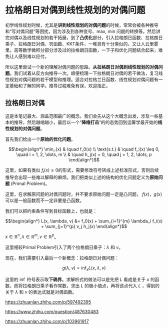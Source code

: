 # 拉格朗日对偶到线性规划的对偶问题

初学线性规划时候，尤其是**讲到线性规划的对偶问题**的时候，常常会被各种推导和“写对偶问题”等困扰，因为涉及到各种变号、max, min 问题的转换等。然后讲完对偶以及线性规划的若干拓展，到了**凸优化**部分，引入拉格朗日函数、拉格朗日乘子、拉格朗日对偶、罚函数、KKT条件，一堆具有十分类似的，又让人云里雾里。高等数学微积分部分涉及过的拉格朗日函数，一下子和优化问题结合起来，难免让人感到难以应付。

所以这里尝试一个新的理解对偶问题的思路。**从拉格朗日对偶到线性规划的对偶问题**。我们试着从反方向推导一次。顺便梳理一下拉格朗日对偶的若干做法，复习线性规划对偶问题的若干模型和推理。适合对拉格兰日函数、线性规划对偶问题有一定基础和了解的同学。推导过程难免有误，欢迎指正。

## 拉格朗日对偶

这是本笔记最大、涵盖范围最广的概念。我们会先从这个大概念出发，涉及一些基本的推导，然后越缩越小，最后以一个“**降维打击**”的的态势回到运筹学最开始的**线性规划的对偶问题**。

首先我们给出一个**原始的优化问题**。

$$\begin{align*}
\min_{x} & \quad f_0(x) \\
\text{s.t.} & \quad f_i(x) \leq 0, \quad i = 1, 2, \dots, m \\
& \quad h_j(x) = 0, \quad j = 1, 2, \dots, p
\end{align*}$$


这里，如果有类似 $f_i(x) \geq 0$的形式，需要修改符号转成上述标准形式，否则后续推导会出现一些难以解释的麻烦。我们把类似上述的结构的优化问题定义为**原始问题** (Primal Problem)。

这里，在求解原问题的对偶问题时，并不要求原始问题一定是凸问题， $f(x)， g(x)$可以是一般函数而不一定非要是凸函数。

我们可以把约束条件写到目标函数上，也就是：

$$\begin{align*}
L(x, \lambda, v) &= f_0(x) + \sum_{i=1}^{m} \lambda_i f_i(x) + \sum_{j=1}^{p} v_j h_j(x)
\end{align*}$$

$x \in \mathbb{R}^n, \lambda \in \mathbb{R}^m, v \in \mathbb{R}^p$。

这里相较Primal Problem引入了两个拉格朗日乘子：$\lambda$ 和 $v$。

现在，我们需要引入最后一个新概念：拉格朗日对偶问题：

$$g(\lambda, v) = \inf_{x} L(x, \lambda, v)$$

这里的 $\inf$ 符号表示取**下确界**。求解析式的做法可以是先把 $L$ 看成是关于 $x$ 的函数，而将拉格朗日乘子看作常数，求出  $L$ 的极小值点，再将该点代入 $L$ ，得到的关于 $\lambda$  和 $v$ 的表达式就是对偶函数。

https://zhuanlan.zhihu.com/p/597492395

https://www.zhihu.com/question/487630483

https://zhuanlan.zhihu.com/p/103961917
